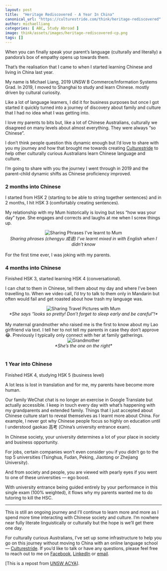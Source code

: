 ```yaml
---
layout: post
title:  "Heritage Rediscovered - A Year In China"
canonical_url: "https://culturestride.com/think/heritage-rediscovered"
author: michaelliang
categories: [ ABC, Study Abroad ]
image: think/assets/images/heritage-rediscovered-cp.png
tags: []
---
```

When you can finally speak your parent’s language (culturally and literally) a pandora’s box of empathy opens up towards them.

That’s the realisation that I came to when I started learning Chinese and living in China last year.

My name is Michael Liang, 2019 UNSW B Commerce/Information Systems Grad. In 2019, I moved to Shanghai to study and learn Chinese. mostly driven by cultural curiosity.

Like a lot of language learners, I did it for business purposes but once I got started it quickly turned into a journey of discovery about family and culture that I had no idea what I was getting into.

I love my parents to bits but, like a lot of Chinese Australians, culturally we disagreed on many levels about almost everything. They were always “so Chinese”.

I don’t think people question this dynamic enough but I’d love to share with you my journey and how that brought me towards creating [Culturestride](https://culturestride.com) to help other culturally curious Australians learn Chinese language and culture.

I’m going to share with you the journey I went through in 2019 and the parent-child dynamic shifts as Chinese proficiency improved.

### 2 months into Chinese

I started from HSK 2 (starting to be able to string together sentences) and in 2 months, I hit HSK 3 (comfortably creating sentences).

My relationship with my Mum historically is loving but less “how was your day” type. She engages and corrects and laughs at me when I screw things up.

<div style="text-align:center">
<img src="https://culturestride.github.io/think/assets/images/sharingphrases.png" alt="Sharing Phrases I've learnt to Mum"/>
</div>

<div style="text-align:center"><i>Sharing phrases (chengyu 成语) I’ve learnt mixed in with English when I didn’t know</i></div>
<br>
For the first time ever, I was joking with my parents.

### 4 months into Chinese

Finished HSK 3, started learning HSK 4 (conversational).

I can chat to them in Chinese, tell them about my day and where I’ve been travelling to. When we video call, I’d try to talk to them only in Mandarin but often would fail and get roasted about how trash my language was.

<div style="text-align:center">
<img src="https://culturestride.github.io/think/assets/images/travelpicsformum.png" alt="Sharing Travel Pictures with Mum"/>
</div>

<div style="text-align:center"><i>*She says “looks so pretty! Don’t forget to sleep early and be careful”!*</i></div>
<br>
My maternal grandmother who raised me is the first to know about my Lao girlfriend via text. I tell her to not tell my parents in case they don’t approve 😂.
Previously I typically only connect with her at family gatherings.

<div style="text-align:center">
<img src="https://culturestride.github.io/think/assets/images/grandmother.png" alt="Grandmother"/>
</div>

<div style="text-align:center"><i>*She’s the one on the right*</i></div>
<br>

### 1 Year into Chinese

Finished HSK 4, studying HSK 5 (business level)

A lot less is lost in translation and for me, my parents have become more human.

Our family WeChat chat is no longer an exercise in Google Translate but actually accessible. I keep in touch every day with what’s happening with my grandparents and extended family.
Things that I just accepted about Chinese culture start to reveal themselves as I learnt more about China. For example, I never got why Chinese people focus so highly on education until I understood gaokao 高考 (China’s university entrance exam).

In Chinese society, your university determines a lot of your place in society and business opportunity. 

For jobs, certain companies won’t even consider you if you didn’t go to the top 5 universities (Tsinghua, Fudan, Peking, Jiaotong or Zhejiang University).

And from society and people, you are viewed with pearly eyes if you went to one of these universities — ego boost.

With university entrance being guided entirely by your performance in this single exam (100% weighted), it flows why my parents wanted me to do tutoring to kill the HSC.

---

This is still an ongoing journey and I’ll continue to learn more and more as I spend more time interacting with Chinese society and culture. I’m nowhere near fully literate linguistically or culturally but the hope is we’ll get there one day.

For culturally curious Australians, I’ve set up some infrastructure to help you go on this journey without moving to China with an online language school — [Culturestride](https://culturestride.com). If you’d like to talk or have any questions, please feel free to reach out to me on [Facebook](https://www.facebook.com/michaelliangaustralia), [LinkedIn](https://www.linkedin.com/in/michaelliang15/) or [email](mailto:michael@culturestride.com).

[This is a repost from [UNSW ACYA](https://www.facebook.com/acyaunsw/)].
